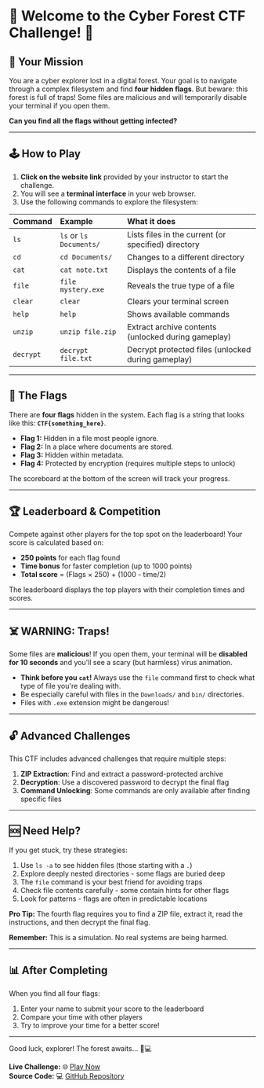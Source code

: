 # 🌲 Welcome to the Cyber Forest CTF Challenge! 🌲

## 🎯 Your Mission

You are a cyber explorer lost in a digital forest. Your goal is to navigate through a complex filesystem and find **four hidden flags**. But beware: this forest is full of traps! Some files are malicious and will temporarily disable your terminal if you open them.

**Can you find all the flags without getting infected?**

---

## 🕹️ How to Play

1.  **Click on the website link** provided by your instructor to start the challenge.
2.  You will see a **terminal interface** in your web browser.
3.  Use the following commands to explore the filesystem:

| Command | Example | What it does |
| :--- | :--- | :--- |
| `ls` | `ls` or `ls Documents/` | Lists files in the current (or specified) directory |
| `cd` | `cd Documents/` | Changes to a different directory |
| `cat` | `cat note.txt` | Displays the contents of a file |
| `file` | `file mystery.exe` | Reveals the true type of a file |
| `clear` | `clear` | Clears your terminal screen |
| `help` | `help` | Shows available commands |
| `unzip` | `unzip file.zip` | Extract archive contents (unlocked during gameplay) |
| `decrypt` | `decrypt file.txt` | Decrypt protected files (unlocked during gameplay) |

---

## 🏁 The Flags

There are **four flags** hidden in the system. Each flag is a string that looks like this: **`CTF{something_here}`**.

*   **Flag 1:** Hidden in a file most people ignore.
*   **Flag 2:** In a place where documents are stored.
*   **Flag 3:** Hidden within metadata.
*   **Flag 4:** Protected by encryption (requires multiple steps to unlock)

The scoreboard at the bottom of the screen will track your progress.

---

## 🏆 Leaderboard & Competition

Compete against other players for the top spot on the leaderboard! Your score is calculated based on:

- **250 points** for each flag found
- **Time bonus** for faster completion (up to 1000 points)
- **Total score** = (Flags × 250) + (1000 - time/2)

The leaderboard displays the top players with their completion times and scores.

---

## ☠️ WARNING: Traps!

Some files are **malicious**! If you open them, your terminal will be **disabled for 10 seconds** and you'll see a scary (but harmless) virus animation.

*   **Think before you `cat`!** Always use the `file` command first to check what type of file you're dealing with.
*   Be especially careful with files in the `Downloads/` and `bin/` directories.
*   Files with `.exe` extension might be dangerous!

---

## 🔓 Advanced Challenges

This CTF includes advanced challenges that require multiple steps:

1.  **ZIP Extraction**: Find and extract a password-protected archive
2.  **Decryption**: Use a discovered password to decrypt the final flag
3.  **Command Unlocking**: Some commands are only available after finding specific files

---

## 🆘 Need Help?

If you get stuck, try these strategies:
1.  Use `ls -a` to see hidden files (those starting with a `.`)
2.  Explore deeply nested directories - some flags are buried deep
3.  The `file` command is your best friend for avoiding traps
4.  Check file contents carefully - some contain hints for other flags
5.  Look for patterns - flags are often in predictable locations

**Pro Tip:** The fourth flag requires you to find a ZIP file, extract it, read the instructions, and then decrypt the final flag.

**Remember:** This is a simulation. No real systems are being harmed.

---

## 📊 After Completing

When you find all four flags:
1.  Enter your name to submit your score to the leaderboard
2.  Compare your time with other players
3.  Try to improve your time for a better score!

---

Good luck, explorer! The forest awaits... 🌲💻

**Live Challenge:** 🌐 [Play Now](https://cyber-forest-ctf.vercel.app)  
**Source Code:** 💻 [GitHub Repository](https://github.com/SERGEON-network/cyber-forest-ctf)
